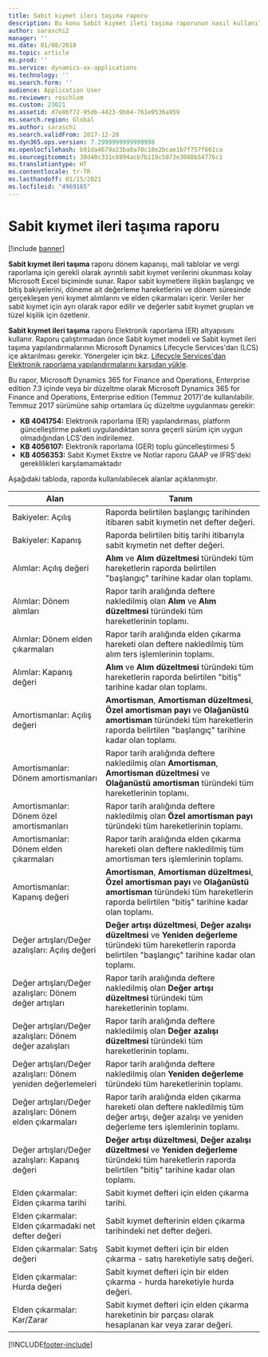 ```yaml
---
title: Sabit kıymet ileri taşıma raporu
description: Bu konu Sabit kıymet ileti taşıma raporunun nasıl kullanıldığını açıklar.
author: saraschi2
manager: ''
ms.date: 01/08/2018
ms.topic: article
ms.prod: ''
ms.service: dynamics-ax-applications
ms.technology: ''
ms.search.form: ''
audience: Application User
ms.reviewer: roschlom
ms.custom: 23021
ms.assetid: d7e86f72-95db-4423-9b04-761e9536a959
ms.search.region: Global
ms.author: saraschi
ms.search.validFrom: 2017-12-20
ms.dyn365.ops.version: 7.2999999999999998
ms.openlocfilehash: b91da4679a23ba0a70c18e2bcae1b7f757f661ca
ms.sourcegitcommit: 38d40c331c8894acb7b119c5073e3088b54776c1
ms.translationtype: HT
ms.contentlocale: tr-TR
ms.lasthandoff: 01/15/2021
ms.locfileid: "4969165"
---
```

# <a name="fixed-assets-roll-forward-report"></a>Sabit kıymet ileri taşıma raporu

[!include [banner](../includes/banner.md)]

**Sabit kıymet ileri taşıma** raporu dönem kapanışı, mali tablolar ve vergi raporlama için gerekli olarak ayrıntılı sabit kıymet verilerini okunması kolay Microsoft Excel biçiminde sunar. Rapor sabit kıymetlere ilişkin başlangıç ve bitiş bakiyelerini, döneme ait değerleme hareketlerini ve dönem süresinde gerçekleşen yeni kıymet alımlarını ve elden çıkarmaları içerir. Veriler her sabit kıymet için ayrı olarak rapor edilir ve değerler sabit kıymet grupları ve tüzel kişilik için özetlenir.

**Sabit kıymet ileri taşıma** raporu Elektronik raporlama (ER) altyapısını kullanır. Raporu çalıştırmadan önce Sabit kıymet modeli ve Sabit kıymet ileri taşıma yapılandırmalarının Microsoft Dynamics Lifecycle Services'dan (LCS) içe aktarılması gerekir. Yönergeler için bkz. [Lifecycle Services'dan Elektronik raporlama yapılandırmalarını karşıdan yükle](https://docs.microsoft.com/dynamics365/unified-operations/dev-itpro/analytics/download-electronic-reporting-configuration-lcs).

Bu rapor, Microsoft Dynamics 365 for Finance and Operations, Enterprise edition 7.3 içinde veya bir düzeltme olarak Microsoft Dynamics 365 for Finance and Operations, Enterprise edition (Temmuz 2017)'de kullanılabilir. Temmuz 2017 sürümüne sahip ortamlara üç düzeltme uygulanması gerekir:

- **KB 4041754:** Elektronik raporlama (ER) yapılandırması, platform güncelleştirme paketi uygulandıktan sonra geçerli sürüm için uygun olmadığından LCS'den indirilemez.
- **KB 4056107:** Elektronik raporlama (GER) toplu güncelleştirmesi 5
- **KB 4056353:** Sabit Kıymet Ekstre ve Notlar raporu GAAP ve IFRS'deki gereklilikleri karşılamamaktadır

Aşağıdaki tabloda, raporda kullanılabilecek alanlar açıklanmıştır.


|                    Alan                    |                                                                                                                                Tanım                                                                                                                                |
|---------------------------------------------|---------------------------------------------------------------------------------------------------------------------------------------------------------------------------------------------------------------------------------------------------------------------------|
|              Bakiyeler: Açılış              |                                                                                           Raporda belirtilen başlangıç tarihinden itibaren sabit kıymetin net defter değeri.                                                                                           |
|              Bakiyeler: Kapanış              |                                                                                            Raporda belirtilen bitiş tarihi itibarıyla sabit kıymetin net defter değeri.                                                                                            |
|         Alımlar: Açılış değeri         |                                                 <strong>Alım</strong> ve <strong>Alım düzeltmesi</strong> türündeki tüm hareketlerin raporda belirtilen "başlangıç" tarihine kadar olan toplamı.                                                  |
|      Alımlar: Dönem alımları      |                                                 Rapor tarih aralığında deftere nakledilmiş olan <strong>Alım</strong> ve <strong>Alım düzeltmesi</strong> türündeki tüm hareketlerinin toplamı.                                                  |
|       Alımlar: Dönem elden çıkarmaları        |                                                                        Rapor tarih aralığında elden çıkarma hareketi olan deftere nakledilmiş tüm alım ters işlemlerinin toplamı.                                                                        |
|         Alımlar: Kapanış değeri         |                                                  <strong>Alım</strong> ve <strong>Alım düzeltmesi</strong> türündeki tüm hareketlerin raporda belirtilen "bitiş" tarihine kadar olan toplamı.                                                   |
|        Amortismanlar: Açılış değeri         | <strong>Amortisman</strong>, <strong>Amortisman düzeltmesi</strong>, <strong>Özel amortisman payı</strong> ve <strong>Olağanüstü amortisman</strong> türündeki tüm hareketlerin raporda belirtilen "başlangıç" tarihine kadar olan toplamı. |
|     Amortismanlar: Dönem amortismanları     |                         Rapor tarih aralığında deftere nakledilmiş olan <strong>Amortisman</strong>, <strong>Amortisman düzeltmesi</strong> ve <strong>Olağanüstü amortisman</strong> türündeki tüm hareketlerinin toplamı.                          |
| Amortismanlar: Dönem özel amortismanları |                                                              Rapor tarih aralığında deftere nakledilmiş olan <strong>Özel amortisman payı</strong> türündeki tüm hareketlerinin toplamı.                                                               |
|       Amortismanlar: Dönem elden çıkarmaları       |                                                                       Rapor tarih aralığında elden çıkarma hareketi olan deftere nakledilmiş tüm amortisman ters işlemlerinin toplamı.                                                                        |
|        Amortismanlar: Kapanış değeri         |  <strong>Amortisman</strong>, <strong>Amortisman düzeltmesi</strong>, <strong>Özel amortisman payı</strong> ve <strong>Olağanüstü amortisman</strong> türündeki tüm hareketlerin raporda belirtilen "bitiş" tarihine kadar olan toplamı.  |
|    Değer artışları/Değer azalışları: Açılış değeri     |                              <strong>Değer artışı düzeltmesi</strong>, <strong>Değer azalışı düzeltmesi</strong> ve <strong>Yeniden değerleme</strong> türündeki tüm hareketlerin raporda belirtilen "başlangıç" tarihine kadar olan toplamı.                               |
|   Değer artışları/Değer azalışları: Dönem değer artışları   |                                                                    Rapor tarih aralığında deftere nakledilmiş olan <strong>Değer artışı düzeltmesi</strong> türündeki tüm hareketlerinin toplamı.                                                                    |
|  Değer artışları/Değer azalışları: Dönem değer azalışları  |                                                                   Rapor tarih aralığında deftere nakledilmiş olan <strong>Değer azalışı düzeltmesi</strong> türündeki tüm hareketlerinin toplamı.                                                                   |
| Değer artışları/Değer azalışları: Dönem yeniden değerlemeleri  |                                                                        Rapor tarih aralığında deftere nakledilmiş olan <strong>Yeniden değerleme</strong> türündeki tüm hareketlerinin toplamı.                                                                        |
|   Değer artışları/Değer azalışları: Dönem elden çıkarmaları   |                                                           Rapor tarih aralığında elden çıkarma hareketi olan deftere nakledilmiş tüm değer artışı, değer azalışı ve yeniden değerleme ters işlemlerinin toplamı.                                                           |
|    Değer artışları/Değer azalışları: Kapanış değeri     |                               <strong>Değer artışı düzeltmesi</strong>, <strong>Değer azalışı düzeltmesi</strong> ve <strong>Yeniden değerleme</strong> türündeki tüm hareketlerin raporda belirtilen "bitiş" tarihine kadar olan toplamı.                                |
|          Elden çıkarmalar: Elden çıkarma tarihi           |                                                                                                                Sabit kıymet defteri için elden çıkarma tarihi.                                                                                                                |
|    Elden çıkarmalar: Elden çıkarmadaki net defter değeri    |                                                                                                    Sabit kıymet defterinin elden çıkarma tarihindeki net defter değeri.                                                                                                    |
|            Elden çıkarmalar: Satış değeri            |                                                                                               Sabit kıymet defteri için bir elden çıkarma - satış hareketiyle satış değeri.                                                                                                |
|           Elden çıkarmalar: Hurda değeri            |                                                                                               Sabit kıymet defteri için bir elden çıkarma - hurda hareketiyle hurda değeri.                                                                                               |
|           Elden çıkarmalar: Kar/Zarar            |                                                                                 Sabit kıymet defteri için elden çıkarma hareketinin bir parçası olarak hesaplanan kar veya zarar değeri.                                                                                 |



[!INCLUDE[footer-include](../../includes/footer-banner.md)]